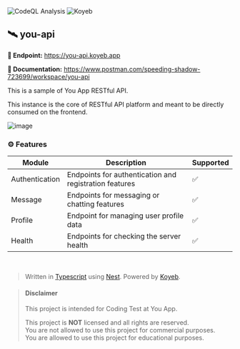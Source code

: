 <div>
  <img alt="CodeQL Analysis" src="https://github.com/ezralazuardy/you-api-message/actions/workflows/github-code-scanning/codeql/badge.svg" />
  <img alt="Koyeb" src="https://deploy-badge.vercel.app?url=https://you-api-message.koyeb.app&name=koyeb" />
</div>

## 🛰️ you-api

**🔗 Endpoint:** https://you-api.koyeb.app

**📖 Documentation:** https://www.postman.com/speeding-shadow-723699/workspace/you-api

This is a sample of You App RESTful API.

This instance is the core of RESTful API platform and meant to be directly consumed on the frontend.

![image](https://github.com/ezralazuardy/you-api/assets/24422019/8141330f-80df-4cf3-84a9-db861bc0569d)

### ⚙️ Features

| Module         	| Description                                           	| Supported 	|
|----------------	|-------------------------------------------------------	|-----------	|
| Authentication 	| Endpoints for authentication and registration features 	| ✅         	|
| Message        	| Endpoints for messaging or chatting features          	| ✅         	|
| Profile        	| Endpoint for managing user profile data               	| ✅         	|
| Health         	| Endpoints for checking the server health              	| ✅         	|

<br/>

> Written in [Typescript](https://www.typescriptlang.org) using [Nest](https://nestjs.com). Powered by [Koyeb](https://koyeb.com).

> #### Disclaimer
>
> This project is intended for Coding Test at You App.
>
> This project is **NOT** licensed and all rights are reserved.
> <br/> You are not allowed to use this project for commercial
> purposes.
> <br/> You are allowed to use this project for educational purposes.
